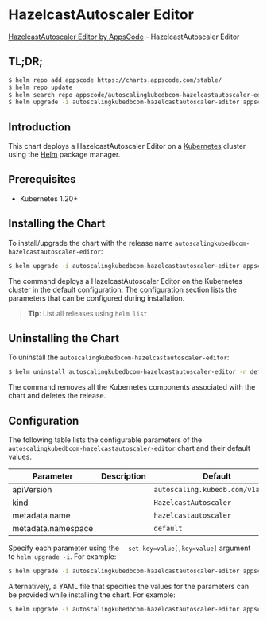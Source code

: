 # HazelcastAutoscaler Editor

[HazelcastAutoscaler Editor by AppsCode](https://appscode.com) - HazelcastAutoscaler Editor

## TL;DR;

```bash
$ helm repo add appscode https://charts.appscode.com/stable/
$ helm repo update
$ helm search repo appscode/autoscalingkubedbcom-hazelcastautoscaler-editor --version=v0.25.0
$ helm upgrade -i autoscalingkubedbcom-hazelcastautoscaler-editor appscode/autoscalingkubedbcom-hazelcastautoscaler-editor -n default --create-namespace --version=v0.25.0
```

## Introduction

This chart deploys a HazelcastAutoscaler Editor on a [Kubernetes](http://kubernetes.io) cluster using the [Helm](https://helm.sh) package manager.

## Prerequisites

- Kubernetes 1.20+

## Installing the Chart

To install/upgrade the chart with the release name `autoscalingkubedbcom-hazelcastautoscaler-editor`:

```bash
$ helm upgrade -i autoscalingkubedbcom-hazelcastautoscaler-editor appscode/autoscalingkubedbcom-hazelcastautoscaler-editor -n default --create-namespace --version=v0.25.0
```

The command deploys a HazelcastAutoscaler Editor on the Kubernetes cluster in the default configuration. The [configuration](#configuration) section lists the parameters that can be configured during installation.

> **Tip**: List all releases using `helm list`

## Uninstalling the Chart

To uninstall the `autoscalingkubedbcom-hazelcastautoscaler-editor`:

```bash
$ helm uninstall autoscalingkubedbcom-hazelcastautoscaler-editor -n default
```

The command removes all the Kubernetes components associated with the chart and deletes the release.

## Configuration

The following table lists the configurable parameters of the `autoscalingkubedbcom-hazelcastautoscaler-editor` chart and their default values.

|     Parameter      | Description |                   Default                    |
|--------------------|-------------|----------------------------------------------|
| apiVersion         |             | <code>autoscaling.kubedb.com/v1alpha1</code> |
| kind               |             | <code>HazelcastAutoscaler</code>             |
| metadata.name      |             | <code>hazelcastautoscaler</code>             |
| metadata.namespace |             | <code>default</code>                         |


Specify each parameter using the `--set key=value[,key=value]` argument to `helm upgrade -i`. For example:

```bash
$ helm upgrade -i autoscalingkubedbcom-hazelcastautoscaler-editor appscode/autoscalingkubedbcom-hazelcastautoscaler-editor -n default --create-namespace --version=v0.25.0 --set apiVersion=autoscaling.kubedb.com/v1alpha1
```

Alternatively, a YAML file that specifies the values for the parameters can be provided while
installing the chart. For example:

```bash
$ helm upgrade -i autoscalingkubedbcom-hazelcastautoscaler-editor appscode/autoscalingkubedbcom-hazelcastautoscaler-editor -n default --create-namespace --version=v0.25.0 --values values.yaml
```
